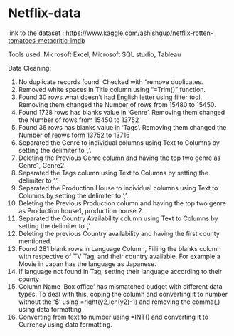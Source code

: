 # Netflix-data


link to the dataset : https://www.kaggle.com/ashishgup/netflix-rotten-tomatoes-metacritic-imdb

Tools used:
  Microsoft Excel,
  Microsoft SQL studio,
  Tableau

Data Cleaning:

1.	 No duplicate records found. Checked with “remove duplicates.
2.	 Removed white spaces in Title column using “=Trim()” function.
3.	 Found 30 rows what doesn’t had English letter using filter tool. Removing them changed the Number of rows from 15480 to 15450.
4.	Found 1728 rows has blanks value in ‘Genre’. Removing them changed the Number of rows from 15450 to 13752
5.	Found 36 rows has blanks value in ‘Tags’. Removing them changed the Number of reows form 13752 to 13716
6.	Separated the Genre to individual columns using Text to Columns by setting the delimiter to ‘,’.
7.	Deleting the Previous Genre column and having the top two genre as Genre1, Genre2.
8.	Separated the Tags column using Text to Columns by setting the delimiter to  ‘,’.
9.	Separated the Production House to individual columns using Text to Columns by setting the delimiter to ‘,’.
10.	Deleting the Previous Production column and having the top two genre as Production house1, production house 2.
11.	Separated the Country Availability column using Text to Columns by setting the delimiter to ‘,’.
12.	Deleting the previous Country availability and having the first county mentioned.
13.	Found 281 blank rows in Language Column, Filling the blanks column with respective of TV Tag, and their country available. For example a Movie in Japan has the language as Japanese.
14.	If language not found in Tag, setting their language according to their county
15.	Column Name ‘Box office’ has mismatched budget with different data types. To deal with this, coping the column and converting it to number without the ‘$’ using =right(y2,len(y2)-1) and removing the comma(,) using data formatting
16.	Converting from text to number using =INT() and converting it to Currency using data formatting.
